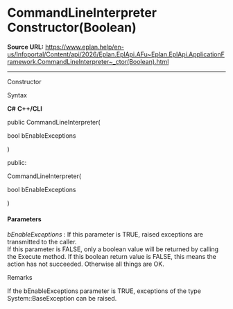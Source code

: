 # CommandLineInterpreter Constructor(Boolean)

**Source URL:** https://www.eplan.help/en-us/Infoportal/Content/api/2026/Eplan.EplApi.AFu~Eplan.EplApi.ApplicationFramework.CommandLineInterpreter~_ctor(Boolean).html

---

Constructor

Syntax

**C#**
**C++/CLI**


public CommandLineInterpreter( 

   bool bEnableExceptions

)

public:

CommandLineInterpreter( 

   bool bEnableExceptions

)


#### Parameters

*bEnableExceptions*
:   If this parameter is TRUE, raised exceptions are transmitted to the caller.  
    If this parameter is FALSE, only a boolean value will be returned by calling the Execute method. If this boolean return value is FALSE, this means the action has not succeeded. Otherwise all things are OK.

Remarks

If the bEnableExceptions parameter is TRUE, exceptions of the type System::BaseException can be raised.
